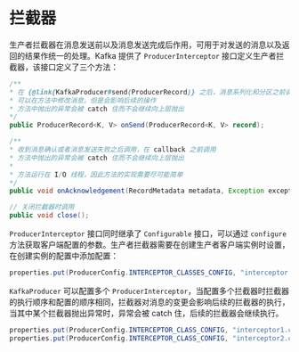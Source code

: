 # 拦截器

生产者拦截器在消息发送前以及消息发送完成后作用，可用于对发送的消息以及返回的结果作统一的处理。Kafka 提供了 `ProducerInterceptor` 接口定义生产者拦截器，该接口定义了三个方法：
```java
/**
* 在 {@link{KafkaProducer#send(ProducerRecord)} 之后，消息系列化和分区之前调用
* 可以在方法中修改消息，但是会影响后续的操作
* 方法中抛出的异常会被 catch 住而不会继续向上层抛出
*/
public ProducerRecord<K, V> onSend(ProducerRecord<K, V> record);

/**
* 收到消息确认或者消息发送失败之后调用，在 callback 之前调用
* 方法中抛出的异常会被 catch 住而不会继续向上层抛出
*
* 方法运行在 I/O 线程，因此方法的实现需要尽可能简单
*/
public void onAcknowledgement(RecordMetadata metadata, Exception exception);

// 关闭拦截器时调用
public void close();
```
`ProducerInterceptor` 接口同时继承了 `Configurable` 接口，可以通过 `configure` 方法获取客户端配置的参数。生产者拦截器需要在创建生产者客户端实例时设置，在创建实例的配置中添加配置：
```java
properties.put(ProducerConfig.INTERCEPTOR_CLASSES_CONFIG, "interceptor.class.name");
```
`KafkaProducer` 可以配置多个 `ProducerInterceptor`，当配置多个拦截器时拦截器的执行顺序和配置的顺序相同，拦截器对消息的变更会影响后续的拦截器的执行，当其中某个拦截器抛出异常时，异常会被 catch 住，后续的拦截器会继续执行。
```java
properties.put(ProducerConfig.INTERCEPTOR_CLASS_CONFIG, "interceptor1.class.name");
properties.put(ProducerConfig.INTERCEPTOR_CLASS_CONFIG, "interceptor2.class.name");
```